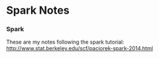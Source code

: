 Spark Notes
================
### Spark

These are my notes following the spark tutorial: <br>
http://www.stat.berkeley.edu/scf/paciorek-spark-2014.html









